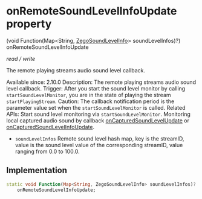 


# onRemoteSoundLevelInfoUpdate property







(void Function(Map&lt;String, [ZegoSoundLevelInfo](../../zego_uikit_prebuilt_live_audio_room/ZegoSoundLevelInfo-class.md)> soundLevelInfos)?) onRemoteSoundLevelInfoUpdate
  
_<span class="feature">read / write</span>_



<p>The remote playing streams audio sound level callback.</p>
<p>Available since: 2.10.0
Description: The remote playing streams audio sound level callback.
Trigger: After you start the sound level monitor by calling <code>startSoundLevelMonitor</code>, you are in the state of playing the stream <code>startPlayingStream</code>.
Caution: The callback notification period is the parameter value set when the <code>startSoundLevelMonitor</code> is called.
Related APIs: Start sound level monitoring via <code>startSoundLevelMonitor</code>. Monitoring local captured audio sound by callback <a href="../../zego_uikit_prebuilt_live_audio_room/ZegoExpressEngine/onCapturedSoundLevelUpdate.md">onCapturedSoundLevelUpdate</a> or <a href="../../zego_uikit_prebuilt_live_audio_room/ZegoExpressEngine/onCapturedSoundLevelInfoUpdate.md">onCapturedSoundLevelInfoUpdate</a>.</p>
<ul>
<li><code>soundLevelInfos</code> Remote sound level hash map, key is the streamID, value is the sound level value of the corresponding streamID, value ranging from 0.0 to 100.0.</li>
</ul>



## Implementation

```dart
static void Function(Map<String, ZegoSoundLevelInfo> soundLevelInfos)?
    onRemoteSoundLevelInfoUpdate;
```







